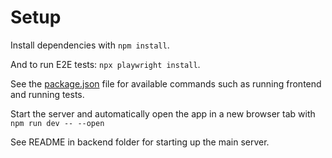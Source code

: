 # Setup

Install dependencies with `npm install`.

And to run E2E tests: `npx playwright install`.

See the [package.json](./package.json) file for available commands
such as running frontend and running tests.

Start the server and automatically open the app in a new browser tab with
`npm run dev -- --open`

See README in backend folder for starting up the main server.

